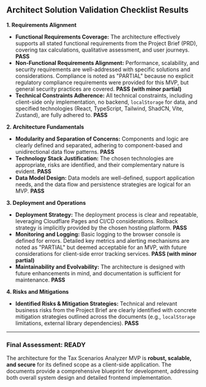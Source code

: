 ## Architect Solution Validation Checklist Results

**1. Requirements Alignment**
* **Functional Requirements Coverage:** The architecture effectively supports all stated functional requirements from the Project Brief (PRD), covering tax calculations, qualitative assessment, and user journeys. **PASS**
* **Non-Functional Requirements Alignment:** Performance, scalability, and security requirements are well-addressed with specific solutions and considerations. Compliance is noted as "PARTIAL" because no explicit regulatory compliance requirements were provided for this MVP, but general security practices are covered. **PASS (with minor partial)**
* **Technical Constraints Adherence:** All technical constraints, including client-side only implementation, no backend, `localStorage` for data, and specified technologies (React, TypeScript, Tailwind, ShadCN, Vite, Zustand), are fully adhered to. **PASS**

**2. Architecture Fundamentals**
* **Modularity and Separation of Concerns:** Components and logic are clearly defined and separated, adhering to component-based and unidirectional data flow patterns. **PASS**
* **Technology Stack Justification:** The chosen technologies are appropriate, risks are identified, and their complementary nature is evident. **PASS**
* **Data Model Design:** Data models are well-defined, support application needs, and the data flow and persistence strategies are logical for an MVP. **PASS**

**3. Deployment and Operations**
* **Deployment Strategy:** The deployment process is clear and repeatable, leveraging Cloudflare Pages and CI/CD considerations. Rollback strategy is implicitly provided by the chosen hosting platform. **PASS**
* **Monitoring and Logging:** Basic logging to the browser console is defined for errors. Detailed key metrics and alerting mechanisms are noted as "PARTIAL" but deemed acceptable for an MVP, with future considerations for client-side error tracking services. **PASS (with minor partial)**
* **Maintainability and Evolvability:** The architecture is designed with future enhancements in mind, and documentation is sufficient for maintenance. **PASS**

**4. Risks and Mitigations**
* **Identified Risks & Mitigation Strategies:** Technical and relevant business risks from the Project Brief are clearly identified with concrete mitigation strategies outlined across the documents (e.g., `localStorage` limitations, external library dependencies). **PASS**

---

### **Final Assessment:** READY

The architecture for the Tax Scenarios Analyzer MVP is **robust, scalable, and secure** for its defined scope as a client-side application. The documents provide a comprehensive blueprint for development, addressing both overall system design and detailed frontend implementation.

